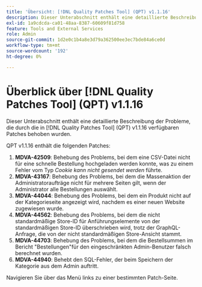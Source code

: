 ```yaml
---
title: 'Übersicht: [!DNL Quality Patches Tool] (QPT) v1.1.16'
description: Dieser Unterabschnitt enthält eine detaillierte Beschreibung der Probleme, die durch die in [!DNL Quality Patches Tool]  (QPT) v1.1.16 verfügbaren Patches behoben wurden.
exl-id: 1a9cdcda-ca01-48aa-8387-60609f81d758
feature: Tools and External Services
role: Admin
source-git-commit: 1d2e0c1b4a8e3d79a362500ee3ec7bde84a6ce0d
workflow-type: tm+mt
source-wordcount: '192'
ht-degree: 0%

---
```


# Überblick über [!DNL Quality Patches Tool] (QPT) v1.1.16

Dieser Unterabschnitt enthält eine detaillierte Beschreibung der Probleme, die durch die in [!DNL Quality Patches Tool] (QPT) v1.1.16 verfügbaren Patches behoben wurden.

QPT v1.1.16 enthält die folgenden Patches:

1. **MDVA-42509**: Behebung des Problems, bei dem eine CSV-Datei nicht für eine schnelle Bestellung hochgeladen werden konnte, was zu einem Fehler vom Typ *Cookie kann nicht gesendet werden* führte.
1. **MDVA-43167**: Behebung des Problems, bei dem die Massenaktion der Administratoraufträge nicht für mehrere Seiten gilt, wenn der Administrator alle Bestellungen auswählt.
1. **MDVA-44044**: Behebung des Problems, bei dem ein Produkt nicht auf der Kategorieseite angezeigt wird, nachdem es einer neuen Website zugewiesen wurde.
1. **MDVA-44562**: Behebung des Problems, bei dem die nicht standardmäßige Store-ID für Anführungselemente von der standardmäßigen Store-ID überschrieben wird, trotz der GraphQL-Anfrage, die von der nicht standardmäßigen Store-Ansicht stammt.
1. **MDVA-44703**: Behebung des Problems, bei dem die Bestellsummen im Bericht &quot;Bestellungen&quot;für den eingeschränkten Admin-Benutzer falsch berechnet wurden.
1. **MDVA-44940**: Behebt den SQL-Fehler, der beim Speichern der Kategorie aus dem Admin auftritt.

Navigieren Sie über das Menü links zu einer bestimmten Patch-Seite.
